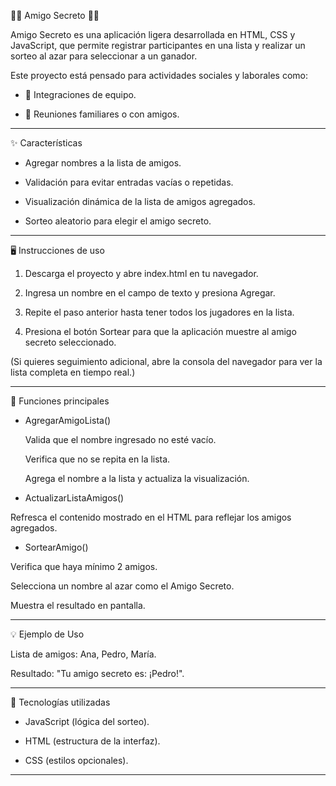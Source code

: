 🎁🎲 Amigo Secreto 🎲🎁

Amigo Secreto es una aplicación ligera desarrollada en HTML, CSS y JavaScript, que permite registrar participantes en una lista y realizar un sorteo al azar para seleccionar a un ganador.

Este proyecto está pensado para actividades sociales y laborales como:

* 👥 Integraciones de equipo.

* 🎂 Reuniones familiares o con amigos.

--------------------------------------------------------------------------------------------------------------------------------------------------------------

✨ Características

* Agregar nombres a la lista de amigos.

* Validación para evitar entradas vacías o repetidas.

* Visualización dinámica de la lista de amigos agregados.

* Sorteo aleatorio para elegir el amigo secreto.

--------------------------------------------------------------------------------------------------------------------------------------------------------------

🖥️ Instrucciones de uso

1. Descarga el proyecto y abre index.html en tu navegador.

2. Ingresa un nombre en el campo de texto y presiona Agregar.

3. Repite el paso anterior hasta tener todos los jugadores en la lista.

4. Presiona el botón Sortear para que la aplicación muestre al amigo secreto seleccionado.

 (Si quieres seguimiento adicional, abre la consola del navegador para ver la lista completa en tiempo real.)

--------------------------------------------------------------------------------------------------------------------------------------------------------------

🧩 Funciones principales

* AgregarAmigoLista()

  Valida que el nombre ingresado no esté vacío.

  Verifica que no se repita en la lista.

  Agrega el nombre a la lista y actualiza la visualización.

* ActualizarListaAmigos()

 Refresca el contenido mostrado en el HTML para reflejar los amigos agregados.

* SortearAmigo()

 Verifica que haya mínimo 2 amigos.

 Selecciona un nombre al azar como el Amigo Secreto.

 Muestra el resultado en pantalla.

--------------------------------------------------------------------------------------------------------------------------------------------------------------

💡 Ejemplo de Uso

  Lista de amigos: Ana, Pedro, María.

  Resultado: "Tu amigo secreto es: ¡Pedro!".

--------------------------------------------------------------------------------------------------------------------------------------------------------------

🚀 Tecnologías utilizadas

* JavaScript (lógica del sorteo).

* HTML (estructura de la interfaz).

* CSS (estilos opcionales).

--------------------------------------------------------------------------------------------------------------------------------------------------------------

